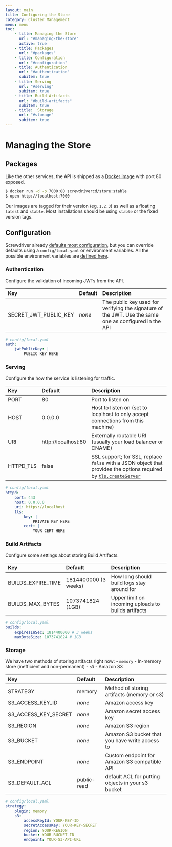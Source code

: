 ```yaml
---
layout: main
title: Configuring the Store
category: Cluster Management
menu: menu
toc:
    - title: Managing the Store
      url: "#managing-the-store"
      active: true
    - title: Packages
      url: "#packages"
    - title: Configuration
      url: "#configuration"
    - title: Authentication
      url: "#authentication"
      subitem: true
    - title: Serving
      url: "#serving"
      subitem: true
    - title: Build Artifacts
      url: "#build-artifacts"
      subitem: true
    - title:  Storage
      url: "#storage"
      subitem: true
---
```

# Managing the Store

## Packages

Like the other services, the API is shipped as a [Docker image](https://hub.docker.com/r/screwdrivercd/store/) with port 80 exposed.

```bash
$ docker run -d -p 7000:80 screwdrivercd/store:stable
$ open http://localhost:7000
```

Our images are tagged for their version (eg. `1.2.3`) as well as a floating `latest` and `stable`. Most installations should be using `stable` or the fixed version tags.

## Configuration

Screwdriver already [defaults most configuration](https://github.com/screwdriver-cd/store/blob/master/config/default.yaml), but you can override defaults using a `config/local.yaml` or environment variables. All the possible environment variables are [defined here](https://github.com/screwdriver-cd/store/blob/master/config/custom-environment-variables.yaml).

### Authentication

Configure the validation of incoming JWTs from the API.

| Key                   | Default | Description                                                                                           |
|:----------------------|:--------|:------------------------------------------------------------------------------------------------------|
| SECRET_JWT_PUBLIC_KEY | *none*  | The public key used for verifying the signature of the JWT. Use the same one as configured in the API |

```yaml
# config/local.yaml
auth:
    jwtPublicKey: |
        PUBLIC KEY HERE
```

### Serving

Configure the how the service is listening for traffic.

| Key       | Default             | Description                                                                                                                                                                                                |
|:----------|:--------------------|:-----------------------------------------------------------------------------------------------------------------------------------------------------------------------------------------------------------|
| PORT      | 80                  | Port to listen on                                                                                                                                                                                          |
| HOST      | 0.0.0.0             | Host to listen on (set to localhost to only accept connections from this machine)                                                                                                                          |
| URI       | http://localhost:80 | Externally routable URI (usually your load balancer or CNAME)                                                                                                                                              |
| HTTPD_TLS | false               | SSL support; for SSL, replace `false` with a JSON object that provides the options required by [`tls.createServer`](https://nodejs.org/api/tls.html#tls_tls_createserver_options_secureconnectionlistener) |

```yaml
# config/local.yaml
httpd:
    port: 443
    host: 0.0.0.0
    uri: https://localhost
    tls:
        key: |
            PRIVATE KEY HERE
        cert: |
            YOUR CERT HERE
```

### Build Artifacts

Configure some settings about storing Build Artifacts.

| Key                | Default              | Description                                         |
|:-------------------|:---------------------|:----------------------------------------------------|
| BUILDS_EXPIRE_TIME | 1814400000 (3 weeks) | How long should build logs stay around for          |
| BUILDS_MAX_BYTES   | 1073741824 (1GB)     | Upper limit on incoming uploads to builds artifacts |

```yaml
# config/local.yaml
builds:
    expiresInSec: 1814400000 # 3 weeks
    maxByteSize: 1073741824 # 1GB
```

### Storage

We have two methods of storing artifacts right now: - `memory` - In-memory store (inefficient and non-permanent) - `s3` - Amazon S3

| Key                  | Default | Description                                    |
|:---------------------|:--------|:-----------------------------------------------|
| STRATEGY             | memory  | Method of storing artifacts (memory or s3)     |
| S3_ACCESS_KEY_ID     | *none*  | Amazon access key                              |
| S3_ACCESS_KEY_SECRET | *none*  | Amazon secret access key                       |
| S3_REGION            | *none*  | Amazon S3 region                               |
| S3_BUCKET            | *none*  | Amazon S3 bucket that you have write access to |
| S3_ENDPOINT          | *none*  | Custom endpoint for Amazon S3 compatible API   |
| S3_DEFAULT_ACL       | public-read | default ACL for putting objects in your s3 bucket |

```yaml
# config/local.yaml
strategy:
    plugin: memory
    s3:
        accessKeyId: YOUR-KEY-ID
        secretAccessKey: YOUR-KEY-SECRET
        region: YOUR-REGION
        bucket: YOUR-BUCKET-ID
        endpoint: YOUR-S3-API-URL
```
